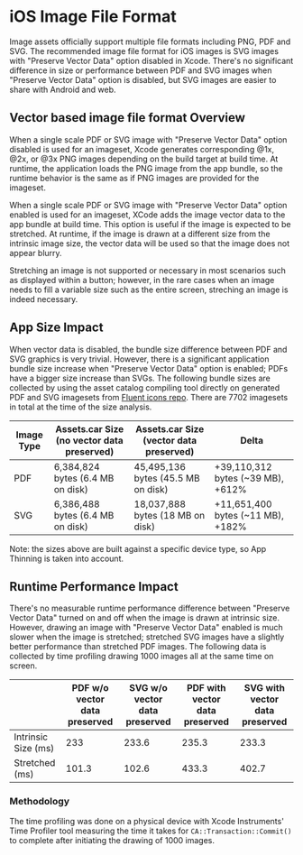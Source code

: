 # iOS Image File Format

Image assets officially support multiple file formats including PNG, PDF and SVG. The recommended image file format for iOS images is SVG images with "Preserve Vector Data" option disabled in Xcode. There's no significant difference in size or performance between PDF and SVG images when "Preserve Vector Data" option is disabled, but SVG images are easier to share with Android and web.

## Vector based image file format Overview
When a single scale PDF or SVG image with "Preserve Vector Data" option disabled is used for an imageset, Xcode generates corresponding @1x, @2x, or @3x PNG images depending on the build target at build time. At runtime, the application loads the PNG image from the app bundle, so the runtime behavior is the same as if PNG images are provided for the imageset.

When a single scale PDF or SVG image with "Preserve Vector Data" option enabled is used for an imageset, XCode adds the image vector data to the app bundle at build time. This option is useful if the image is expected to be stretched. At runtime, if the image is drawn at a different size from the intrinsic image size, the vector data will be used so that the image does not appear blurry.

Stretching an image is not supported or necessary in most scenarios such as displayed within a button; however, in the rare cases when an image needs to fill a variable size such as the entire screen, streching an image is indeed necessary.

## App Size Impact
When vector data is disabled, the bundle size difference between PDF and SVG graphics is very trivial. However, there is a significant application bundle size increase when "Preserve Vector Data" option is enabled; PDFs have a bigger size increase than SVGs. The following bundle sizes are collected by using the asset catalog compiling tool directly on generated PDF and SVG imagesets from [Fluent icons repo](https://github.com/microsoft/fluentui-system-icons). There are 7702 imagesets in total at the time of the size analysis.

| Image Type | Assets.car Size (no vector data preserved) | Assets.car Size (vector data preserved) | Delta |
|--|--|--|--|
| PDF | 6,384,824 bytes (6.4 MB on disk) | 45,495,136 bytes (45.5 MB on disk) | +39,110,312 bytes (~39 MB), +612% |
| SVG | 6,386,488 bytes (6.4 MB on disk) | 18,037,888 bytes (18 MB on disk) | +11,651,400 bytes (~11 MB), +182% |

Note: the sizes above are built against a specific device type, so App Thinning is taken into account.

## Runtime Performance Impact
There's no measurable runtime performance difference between "Preserve Vector Data" turned on and off when the image is drawn at intrinsic size. However, drawing an image with "Preserve Vector Data" enabled is much slower when the image is stretched; stretched SVG images have a slightly better performance than stretched PDF images. The following data is collected by time profiling drawing 1000 images all at the same time on screen.

| | PDF w/o vector data preserved | SVG w/o vector data preserved | PDF with vector data preserved | SVG with vector data preserved |
|--|--|--|--|--|
| Intrinsic Size (ms) | 233 | 233.6 | 235.3 | 233.3 |
| Stretched (ms) | 101.3 | 102.6 | 433.3 | 402.7 |

### Methodology
The time profiling was done on a physical device with Xcode Instruments' Time Profiler tool measuring the time it takes for `CA::Transaction::Commit()` to complete after initiating the drawing of 1000 images.
